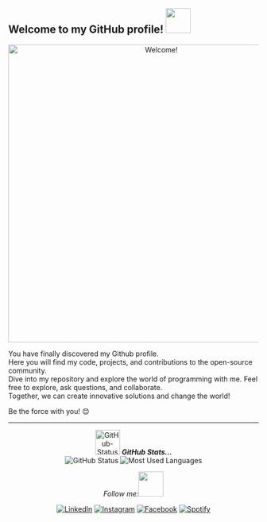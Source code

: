 <h2> Welcome to my GitHub profile! <img src="https://media.giphy.com/media/fLp2fTpKTZsj2xW1zI/giphy.gif" width="50px"></h2>

<div align="center" width="50">

<img src="https://media.giphy.com/media/o2EEWKLtxBn2khm075/giphy.gif" alt="Welcome!" width="600"/>

</div>

You have finally discovered my Github profile. <br>
Here you will find my code, projects, and contributions to the open-source community. <br>
Dive into my repository and explore the world of programming with me. Feel free to explore, ask questions, and collaborate.<br>
Together, we can create innovative solutions and change the world!<br>

Be the force with you! 😊

 <hr>
<p align="center">
<img src="https://media.giphy.com/media/t6Kf2qs5fgWiAlOig5/giphy.gif" width="50px" alt="GitHub-Status"/>&nbsp;<i><b>GitHub Stats...</b></i><br>
<img src="https://github-readme-stats.vercel.app/api?username=catalaiton&count_private=true&show_icons=true&theme=dracula" alt="GitHub Status"/>
<img src = "https://github-readme-stats.vercel.app/api/top-langs/?username=catalaiton&show_icons=true&layout=compact&theme=dracula" alt="Most Used Languages">
</p>

<div align="center"> 

<i>Follow me:</i><img src = "https://media.giphy.com/media/40a8jFMt0sc73UtpaH/giphy.gif" width="50px"><br>

<a href="https://www.linkedin.com/in/laura-catalina-laitón-peña-637520109/" target="_blank"><img src="https://img.shields.io/badge/LinkedIn-%230077B5.svg?&style=flat-square&logo=linkedin&logoColor=white" alt="LinkedIn"></a>
<a href="https://www.instagram.com/lucifer_von_cata/" target="_blank"><img src="https://img.shields.io/badge/Instagram-%23E4405F.svg?&style=flat-square&logo=instagram&logoColor=white" alt="Instagram"></a>
<a href="https://www.facebook.com/Cata.Laiton/" target="_blank"><img src="https://img.shields.io/badge/Facebook-%231877F2.svg?&style=flat-square&logo=facebook&logoColor=white" alt="Facebook"></a>
<a href="https://open.spotify.com/user/12154341430?si=12ad2001845a4a75" target="_blank"><img src="https://img.shields.io/badge/Spotify-%231ED760.svg?&style=flat-square&logo=spotify&logoColor=white" alt="Spotify"></a>





</div>
